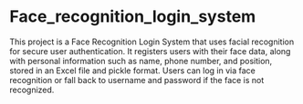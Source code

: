 # Face_recognition_login_system 
 This project is a Face Recognition Login System that uses facial recognition for secure user authentication. It registers users with their face data, along with personal information such as name, phone number, and position, stored in an Excel file and pickle format. Users can log in via face recognition or fall back to username and password if the face is not recognized.
